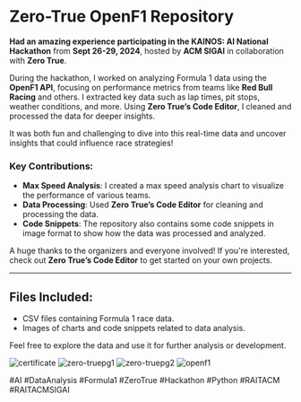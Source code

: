 # Zero-True OpenF1 Repository

**Had an amazing experience participating in the KAINOS: AI National Hackathon** from **Sept 26-29, 2024**, hosted by **ACM SIGAI** in collaboration with **Zero True**.

During the hackathon, I worked on analyzing Formula 1 data using the **OpenF1 API**, focusing on performance metrics from teams like **Red Bull Racing** and others. I extracted key data such as lap times, pit stops, weather conditions, and more. Using **Zero True’s Code Editor**, I cleaned and processed the data for deeper insights.

It was both fun and challenging to dive into this real-time data and uncover insights that could influence race strategies!

### Key Contributions:
- **Max Speed Analysis**: I created a max speed analysis chart to visualize the performance of various teams.
- **Data Processing**: Used **Zero True’s Code Editor** for cleaning and processing the data.
- **Code Snippets**: The repository also contains some code snippets in image format to show how the data was processed and analyzed.

A huge thanks to the organizers and everyone involved! If you're interested, check out **Zero True’s Code Editor** to get started on your own projects.

---

## Files Included:
- CSV files containing Formula 1 race data.
- Images of charts and code snippets related to data analysis.

Feel free to explore the data and use it for further analysis or development.

![certificate](https://github.com/user-attachments/assets/3be88236-988f-4bd9-bc4d-38539d9b6fff)
![zero-truepg1](https://github.com/user-attachments/assets/a3b26260-df7e-464f-af9f-3663e20689d5)
![zero-truepg2](https://github.com/user-attachments/assets/a03ec9e1-e84e-4483-9fcc-3c9521e256b2)
![openf1](https://github.com/user-attachments/assets/f8fe73cb-557c-4bca-8ee1-b087cb839e08)



#AI #DataAnalysis #Formula1 #ZeroTrue #Hackathon #Python #RAITACM #RAITACMSIGAI



